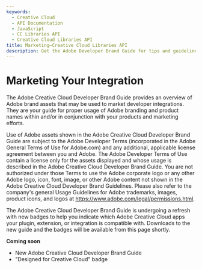 ```yaml
---
keywords:
  - Creative Cloud
  - API Documentation
  - JavaScript
  - CC Libraries API
  - Creative Cloud Libraries API
title: Marketing—Creative Cloud Libraries API
description: Get the Adobe Developer Brand Guide for tips and guidelines on marketing your Creative Cloud Libraries integration.
---
```


# Marketing Your Integration

The Adobe Creative Cloud Developer Brand Guide provides an overview of Adobe brand assets that may be used to market developer integrations. They are your guide for proper usage of Adobe branding and product names within and/or in conjunction with your products and marketing efforts.

Use of Adobe assets shown in the Adobe Creative Cloud Developer Brand Guide are subject to the Adobe Developer Terms (incorporated in the Adobe General Terms of Use for Adobe.com) and any additional, applicable license agreement between you and Adobe. The Adobe Developer Terms of Use contain a license only for the assets displayed and whose usage is described in the Adobe Creative Cloud Developer Brand Guide. You are not authorized under those Terms to use the Adobe corporate logo or any other Adobe logo, icon, font, image, or other Adobe content not shown in the Adobe Creative Cloud Developer Brand Guidelines. Please also refer to the company's general Usage Guidelines for Adobe trademarks, images, product icons, and logos at https://www.adobe.com/legal/permissions.html.

The Adobe Creative Cloud Developer Brand Guide is undergoing a refresh with new badges to help you indicate which Adobe Creative Cloud apps your plugin, extension, or integration is compatible with. Downloads to the new guide and the badges will be available from this page shortly.

**Coming soon**

- New Adobe Creative Cloud Developer Brand Guide
- "Designed for Creative Cloud" badge
